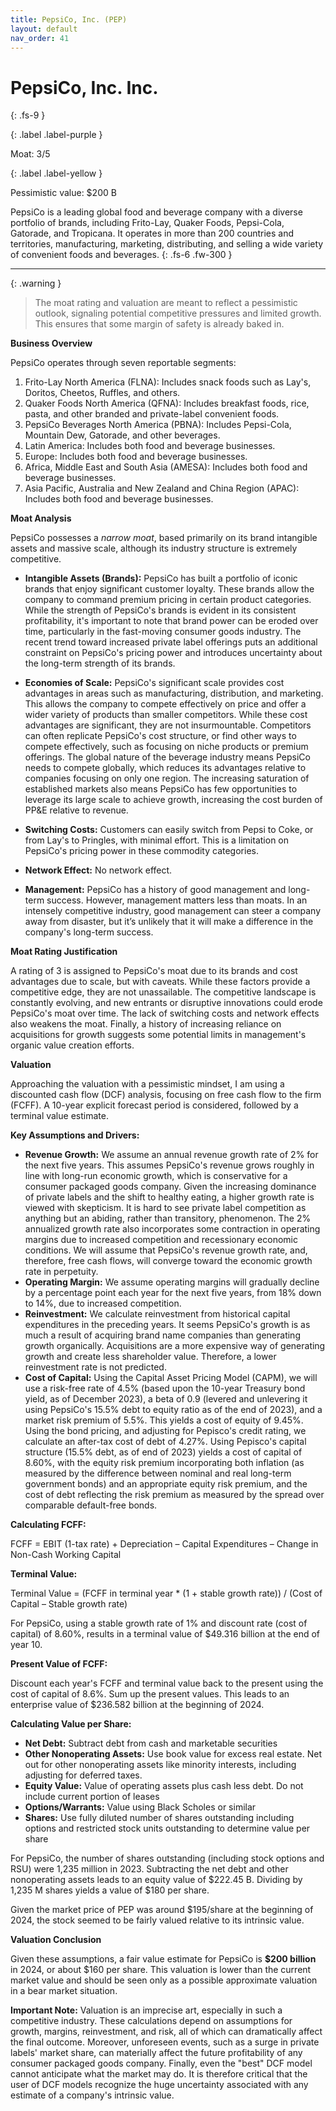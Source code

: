 ```yaml
---
title: PepsiCo, Inc. (PEP)
layout: default
nav_order: 41
---
```


# PepsiCo, Inc. Inc.
{: .fs-9 }

{: .label .label-purple }

Moat: 3/5

{: .label .label-yellow }

Pessimistic value: $200 B

PepsiCo is a leading global food and beverage company with a diverse portfolio of brands, including Frito-Lay, Quaker Foods, Pepsi-Cola, Gatorade, and Tropicana. It operates in more than 200 countries and territories, manufacturing, marketing, distributing, and selling a wide variety of convenient foods and beverages.
{: .fs-6 .fw-300 }

---

{: .warning } 
>The moat rating and valuation are meant to reflect a pessimistic outlook, signaling potential competitive pressures and limited growth. This ensures that some margin of safety is already baked in.

**Business Overview**

PepsiCo operates through seven reportable segments:

1.  Frito-Lay North America (FLNA): Includes snack foods such as Lay's, Doritos, Cheetos, Ruffles, and others.
2.  Quaker Foods North America (QFNA): Includes breakfast foods, rice, pasta, and other branded and private-label convenient foods.
3.  PepsiCo Beverages North America (PBNA): Includes Pepsi-Cola, Mountain Dew, Gatorade, and other beverages.
4.  Latin America: Includes both food and beverage businesses.
5.  Europe: Includes both food and beverage businesses.
6.  Africa, Middle East and South Asia (AMESA): Includes both food and beverage businesses.
7.  Asia Pacific, Australia and New Zealand and China Region (APAC): Includes both food and beverage businesses.

**Moat Analysis**

PepsiCo possesses a *narrow moat*, based primarily on its brand intangible assets and massive scale, although its industry structure is extremely competitive.

* **Intangible Assets (Brands):** PepsiCo has built a portfolio of iconic brands that enjoy significant customer loyalty. These brands allow the company to command premium pricing in certain product categories. While the strength of PepsiCo's brands is evident in its consistent profitability, it's important to note that brand power can be eroded over time, particularly in the fast-moving consumer goods industry.  The recent trend toward increased private label offerings puts an additional constraint on PepsiCo's pricing power and introduces uncertainty about the long-term strength of its brands.

* **Economies of Scale:** PepsiCo's significant scale provides cost advantages in areas such as manufacturing, distribution, and marketing. This allows the company to compete effectively on price and offer a wider variety of products than smaller competitors. While these cost advantages are significant, they are not insurmountable. Competitors can often replicate PepsiCo's cost structure, or find other ways to compete effectively, such as focusing on niche products or premium offerings. The global nature of the beverage industry means PepsiCo needs to compete globally, which reduces its advantages relative to companies focusing on only one region. The increasing saturation of established markets also means PepsiCo has few opportunities to leverage its large scale to achieve growth, increasing the cost burden of PP&E relative to revenue.

* **Switching Costs:** Customers can easily switch from Pepsi to Coke, or from Lay's to Pringles, with minimal effort. This is a limitation on PepsiCo's pricing power in these commodity categories.

* **Network Effect:** No network effect.

* **Management:** PepsiCo has a history of good management and long-term success.  However, management matters less than moats. In an intensely competitive industry, good management can steer a company away from disaster, but it’s unlikely that it will make a difference in the company's long-term success. 

**Moat Rating Justification**

A rating of 3 is assigned to PepsiCo's moat due to its brands and cost advantages due to scale,  but with caveats. While these factors provide a competitive edge, they are not unassailable. The competitive landscape is constantly evolving, and new entrants or disruptive innovations could erode PepsiCo's moat over time.  The lack of switching costs and network effects also weakens the moat. Finally, a history of increasing reliance on acquisitions for growth suggests some potential limits in management's organic value creation efforts.

**Valuation**

Approaching the valuation with a pessimistic mindset, I am using a discounted cash flow (DCF) analysis, focusing on free cash flow to the firm (FCFF).  A 10-year explicit forecast period is considered, followed by a terminal value estimate.

**Key Assumptions and Drivers:**

* **Revenue Growth:** We assume an annual revenue growth rate of 2% for the next five years. This assumes PepsiCo's revenue grows roughly in line with long-run economic growth, which is conservative for a consumer packaged goods company.  Given the increasing dominance of private labels and the shift to healthy eating, a higher growth rate is viewed with skepticism.  It is hard to see private label competition as anything but an abiding, rather than transitory, phenomenon. The 2% annualized growth rate also incorporates some contraction in operating margins due to increased competition and recessionary economic conditions.  We will assume that PepsiCo's revenue growth rate, and, therefore, free cash flows, will converge toward the economic growth rate in perpetuity.
* **Operating Margin:** We assume operating margins will gradually decline by a percentage point each year for the next five years, from 18% down to 14%, due to increased competition. 
* **Reinvestment:** We calculate reinvestment from historical capital expenditures in the preceding years. It seems PepsiCo's growth is as much a result of acquiring brand name companies than generating growth organically. Acquisitions are a more expensive way of generating growth and create less shareholder value. Therefore, a lower reinvestment rate is not predicted.
* **Cost of Capital:** Using the Capital Asset Pricing Model (CAPM), we will use a risk-free rate of 4.5% (based upon the 10-year Treasury bond yield, as of December 2023), a beta of 0.9 (levered and unlevering it using PepsiCo's 15.5% debt to equity ratio as of the end of 2023), and a market risk premium of 5.5%. This yields a cost of equity of 9.45%. Using the bond pricing, and adjusting for Pepisco's credit rating, we calculate an after-tax cost of debt of 4.27%. Using Pepisco's capital structure (15.5% debt, as of end of 2023) yields a cost of capital of 8.60%, with the equity risk premium incorporating both inflation (as measured by the difference between nominal and real long-term government bonds) and an appropriate equity risk premium, and the cost of debt reflecting the risk premium as measured by the spread over comparable default-free bonds.


**Calculating FCFF:**

FCFF = EBIT (1-tax rate) + Depreciation – Capital Expenditures – Change in Non-Cash Working Capital

**Terminal Value:**

Terminal Value = (FCFF in terminal year * (1 + stable growth rate)) / (Cost of Capital – Stable growth rate)

For PepsiCo, using a stable growth rate of 1% and discount rate (cost of capital) of 8.60%, results in a terminal value of \$49.316 billion at the end of year 10.


**Present Value of FCFF:**

Discount each year's FCFF and terminal value back to the present using the cost of capital of 8.6%.  Sum up the present values. This leads to an enterprise value of \$236.582 billion at the beginning of 2024.

**Calculating Value per Share:**

* **Net Debt:** Subtract debt from cash and marketable securities
* **Other Nonoperating Assets:**  Use book value for excess real estate. Net out for other nonoperating assets like minority interests, including adjusting for deferred taxes. 
* **Equity Value:** Value of operating assets plus cash less debt.  Do not include current portion of leases
* **Options/Warrants:** Value using Black Scholes or similar
* **Shares:** Use fully diluted number of shares outstanding including options and restricted stock units outstanding to determine value per share

For PepsiCo, the number of shares outstanding (including stock options and RSU) were 1,235 million in 2023.  Subtracting the net debt and other nonoperating assets leads to an equity value of  \$222.45 B.  Dividing by 1,235 M shares yields a value of $180 per share.

Given the market price of PEP was around $195/share at the beginning of 2024, the stock seemed to be fairly valued relative to its intrinsic value.

**Valuation Conclusion**

Given these assumptions, a fair value estimate for PepsiCo is **$200 billion** in 2024, or about $160 per share. This valuation is lower than the current market value and should be seen only as a possible approximate valuation in a bear market situation.

**Important Note:** Valuation is an imprecise art, especially in such a competitive industry.  These calculations depend on assumptions for growth, margins, reinvestment, and risk, all of which can dramatically affect the final outcome.  Moreover, unforeseen events, such as a surge in private labels' market share, can materially affect the future profitability of any consumer packaged goods company.  Finally, even the "best" DCF model cannot anticipate what the market may do. It is therefore critical that the user of DCF models recognize the huge uncertainty associated with any estimate of a company's intrinsic value.